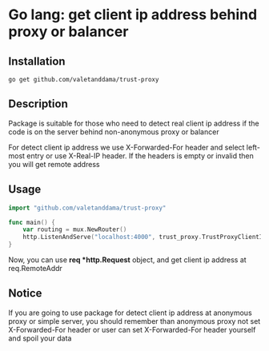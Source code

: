 # Go lang: get client ip address behind proxy or balancer

## Installation

```
go get github.com/valetanddama/trust-proxy
```

## Description
Package is suitable for those who need to detect real client ip address if the code is on the server behind non-anonymous proxy or balancer

For detect client ip address we use X-Forwarded-For header and select left-most entry or use X-Real-IP header. If the headers is empty or invalid then you will get remote address

## Usage
```go
import "github.com/valetanddama/trust-proxy"

func main() {
    var routing = mux.NewRouter()
    http.ListenAndServe("localhost:4000", trust_proxy.TrustProxyClientIp(routing))
}
```

Now, you can use **req \*http.Request** object, and get client ip address at req.RemoteAddr

## Notice
If you are going to use package for detect client ip address at anonymous proxy or simple server, you should remember than anonymous proxy not set X-Forwarded-For header or user can set X-Forwarded-For header yourself and spoil your data